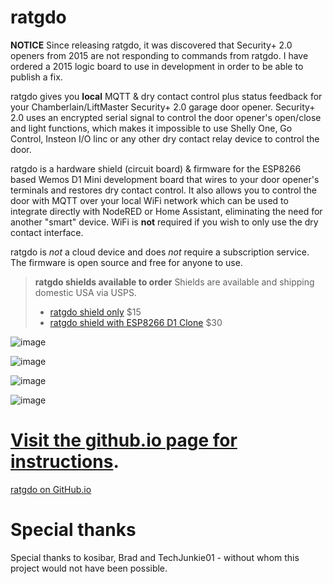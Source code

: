 # ratgdo

**NOTICE** Since releasing ratgdo, it was discovered that Security+ 2.0 openers from 2015 are not responding to commands from ratgdo. I have ordered  a 2015 logic board to use in development in order to be able to publish a fix.

ratgdo gives you **local** MQTT & dry contact control plus status feedback for your Chamberlain/LiftMaster Security+ 2.0 garage door opener. Security+ 2.0 uses an encrypted serial signal to control the door opener's open/close and light functions, which makes it impossible to use Shelly One, Go Control, Insteon I/O linc or any other dry contact relay device to control the door. 

ratgdo is a hardware shield (circuit board) & firmware for the ESP8266 based Wemos D1 Mini development board that wires to your door opener's terminals and restores dry contact control. It also allows you to control the door with MQTT over your local WiFi network which can be used to integrate directly with NodeRED or Home Assistant, eliminating the need for another "smart" device. WiFi is **not** required if you wish to only use the dry contact interface.

ratgdo is *not* a cloud device and does *not* require a subscription service. The firmware is open source and free for anyone to use.

> **ratgdo shields available to order**
> Shields are available and shipping domestic USA via USPS.
>
> * [ratgdo shield only](https://square.link/u/xNP2Orez) $15
> * [ratgdo shield with ESP8266 D1 Clone](https://square.link/u/JaMwtjLL) $30

![image](https://user-images.githubusercontent.com/4663918/177624921-042e4da7-b284-43e8-84e4-b950a0d34840.png)

![image](https://user-images.githubusercontent.com/4663918/177997952-4e0f8ece-3309-4fb6-ab70-b2aa25bb092f.png)

![image](https://user-images.githubusercontent.com/4663918/177995941-b4989feb-de96-4f7a-a4cd-569aabcb7b94.png)

![image](https://user-images.githubusercontent.com/4663918/177998073-06684254-9adf-4d88-8568-5f2495dfc368.png)

# [Visit the github.io page for instructions](https://paulwieland.github.io/ratgdo/).
[ratgdo on GitHub.io](https://paulwieland.github.io/ratgdo/)

# Special thanks

Special thanks to kosibar, Brad and TechJunkie01 - without whom this project would not have been possible.
